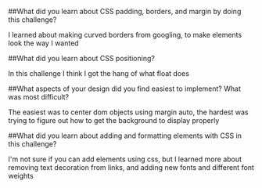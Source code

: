 ##What did you learn about CSS padding, borders, and margin by doing this challenge?

I learned about making curved borders from googling, to make elements look the way I wanted

##What did you learn about CSS positioning?

In this challenge I think I got the hang of what float does

##What aspects of your design did you find easiest to implement? What was most difficult?

The easiest was to center dom objects using margin auto, the hardest was trying to figure out how to get the background to display properly

##What did you learn about adding and formatting elements with CSS in this challenge?

I'm not sure if you can add elements using css, but I learned more about removing text decoration from links, and adding new fonts and different font weights